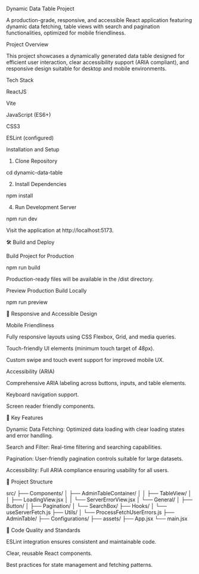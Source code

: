 Dynamic Data Table Project

A production-grade, responsive, and accessible React application featuring dynamic data fetching, table views with search and pagination functionalities, optimized for mobile friendliness.

Project Overview

This project showcases a dynamically generated data table designed for efficient user interaction, clear accessibility support (ARIA compliant), and responsive design suitable for desktop and mobile environments.

Tech Stack

ReactJS

Vite

JavaScript (ES6+)

CSS3

ESLint (configured)

Installation and Setup

1. Clone Repository

cd dynamic-data-table

2. Install Dependencies

npm install

4. Run Development Server

npm run dev

Visit the application at http://localhost:5173.

🛠️ Build and Deploy

Build Project for Production

npm run build

Production-ready files will be available in the /dist directory.

Preview Production Build Locally

npm run preview

📱 Responsive and Accessible Design

Mobile Friendliness

Fully responsive layouts using CSS Flexbox, Grid, and media queries.

Touch-friendly UI elements (minimum touch target of 48px).

Custom swipe and touch event support for improved mobile UX.

Accessibility (ARIA)

Comprehensive ARIA labeling across buttons, inputs, and table elements.

Keyboard navigation support.

Screen reader friendly components.

🎯 Key Features

Dynamic Data Fetching: Optimized data loading with clear loading states and error handling.

Search and Filter: Real-time filtering and searching capabilities.

Pagination: User-friendly pagination controls suitable for large datasets.

Accessibility: Full ARIA compliance ensuring usability for all users.

📂 Project Structure

src/
├── Components/
│   ├── AdminTableContainer/
│   │   ├── TableView/
│   │   ├── LoadingView.jsx
│   │   └── ServerErrorView.jsx
│   └── General/
│       ├── Button/
│       ├── Pagination/
│       └── SearchBox/
├── Hooks/
│   └── useServerFetch.js
├── Utils/
│   └── ProcessFetchUserErrors.js
├── AdminTable/
├── Configurations/
├── assets/
├── App.jsx
└── main.jsx

🧹 Code Quality and Standards

ESLint integration ensures consistent and maintainable code.

Clear, reusable React components.

Best practices for state management and fetching patterns.

